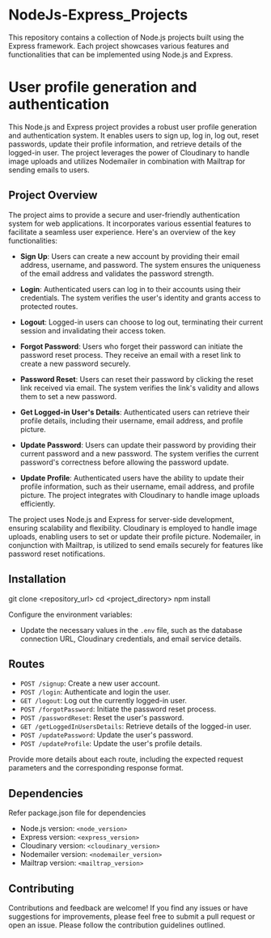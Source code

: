 
# NodeJs-Express_Projects
This repository contains a collection of Node.js projects built using the Express framework. Each project showcases various features and functionalities that can be implemented using Node.js and Express.

# User profile generation and authentication

This Node.js and Express project provides a robust user profile generation and authentication system. It enables users to sign up, log in, log out, reset passwords, update their profile information, and retrieve details of the logged-in user. The project leverages the power of Cloudinary to handle image uploads and utilizes Nodemailer in combination with Mailtrap for sending emails to users.



## Project Overview

The project aims to provide a secure and user-friendly authentication system for web applications. It incorporates various essential features to facilitate a seamless user experience. Here's an overview of the key functionalities:

-   **Sign Up**: Users can create a new account by providing their email address, username, and password. The system ensures the uniqueness of the email address and validates the password strength.
    
-   **Login**: Authenticated users can log in to their accounts using their credentials. The system verifies the user's identity and grants access to protected routes.
    
-   **Logout**: Logged-in users can choose to log out, terminating their current session and invalidating their access token.
    
-   **Forgot Password**: Users who forget their password can initiate the password reset process. They receive an email with a reset link to create a new password securely.
    
-   **Password Reset**: Users can reset their password by clicking the reset link received via email. The system verifies the link's validity and allows them to set a new password.
    
-   **Get Logged-in User's Details**: Authenticated users can retrieve their profile details, including their username, email address, and profile picture.
    
-   **Update Password**: Users can update their password by providing their current password and a new password. The system verifies the current password's correctness before allowing the password update.
    
-   **Update Profile**: Authenticated users have the ability to update their profile information, such as their username, email address, and profile picture. The project integrates with Cloudinary to handle image uploads efficiently.
    

The project uses Node.js and Express for server-side development, ensuring scalability and flexibility. Cloudinary is employed to handle image uploads, enabling users to set or update their profile picture. Nodemailer, in conjunction with Mailtrap, is utilized to send emails securely for features like password reset notifications.

## Installation
git clone <repository_url>
cd <project_directory>
npm install

Configure the environment variables:
- Update the necessary values in the `.env` file, such as the database connection URL, Cloudinary credentials, and email service details.



## Routes

- `POST /signup`: Create a new user account.
- `POST /login`: Authenticate and login the user.
- `GET /logout`: Log out the currently logged-in user.
- `POST /forgotPassword`: Initiate the password reset process.
- `POST /passwordReset`: Reset the user's password.
- `GET /getLoggedInUsersDetails`: Retrieve details of the logged-in user.
- `POST /updatePassword`: Update the user's password.
- `POST /updateProfile`: Update the user's profile details.

Provide more details about each route, including the expected request parameters and the corresponding response format.

## Dependencies

Refer package.json file for dependencies

- Node.js version: `<node_version>`
- Express version: `<express_version>`
- Cloudinary version: `<cloudinary_version>`
- Nodemailer version: `<nodemailer_version>`
- Mailtrap version: `<mailtrap_version>`

## Contributing

Contributions and feedback are welcome! If you find any issues or have suggestions for improvements, please feel free to submit a pull request or open an issue. Please follow the contribution guidelines outlined.


